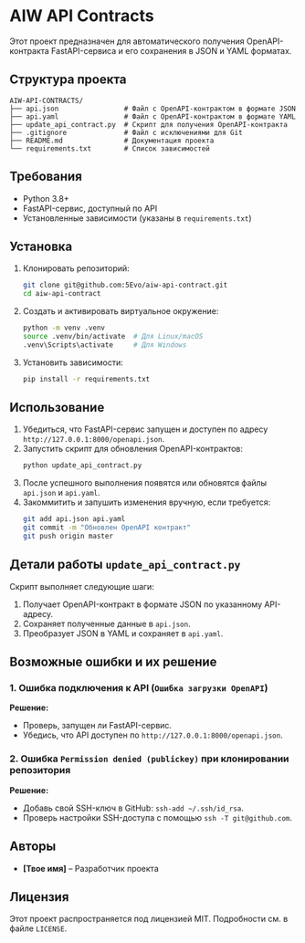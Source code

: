 # AIW API Contracts

Этот проект предназначен для автоматического получения OpenAPI-контракта FastAPI-сервиса и его сохранения в JSON и YAML форматах.

## Структура проекта

```
AIW-API-CONTRACTS/
├── api.json                # Файл с OpenAPI-контрактом в формате JSON
├── api.yaml                # Файл с OpenAPI-контрактом в формате YAML
├── update_api_contract.py  # Скрипт для получения OpenAPI-контракта
├── .gitignore              # Файл с исключениями для Git
├── README.md               # Документация проекта
└── requirements.txt        # Список зависимостей
```

## Требования

- Python 3.8+
- FastAPI-сервис, доступный по API
- Установленные зависимости (указаны в `requirements.txt`)

## Установка

1. Клонировать репозиторий:
   ```bash
   git clone git@github.com:5Evo/aiw-api-contract.git
   cd aiw-api-contract
   ```

2. Создать и активировать виртуальное окружение:
   ```bash
   python -m venv .venv
   source .venv/bin/activate  # Для Linux/macOS
   .venv\Scripts\activate     # Для Windows
   ```

3. Установить зависимости:
   ```bash
   pip install -r requirements.txt
   ```

## Использование

1. Убедиться, что FastAPI-сервис запущен и доступен по адресу `http://127.0.0.1:8000/openapi.json`.
2. Запустить скрипт для обновления OpenAPI-контрактов:
   ```bash
   python update_api_contract.py
   ```
3. После успешного выполнения появятся или обновятся файлы `api.json` и `api.yaml`.
4. Закоммитить и запушить изменения вручную, если требуется:
   ```bash
   git add api.json api.yaml
   git commit -m "Обновлен OpenAPI контракт"
   git push origin master
   ```

## Детали работы `update_api_contract.py`

Скрипт выполняет следующие шаги:

1. Получает OpenAPI-контракт в формате JSON по указанному API-адресу.
2. Сохраняет полученные данные в `api.json`.
3. Преобразует JSON в YAML и сохраняет в `api.yaml`.

## Возможные ошибки и их решение

### 1. Ошибка подключения к API (`Ошибка загрузки OpenAPI`)
**Решение:**
- Проверь, запущен ли FastAPI-сервис.
- Убедись, что API доступен по `http://127.0.0.1:8000/openapi.json`.

### 2. Ошибка `Permission denied (publickey)` при клонировании репозитория
**Решение:**
- Добавь свой SSH-ключ в GitHub: `ssh-add ~/.ssh/id_rsa`.
- Проверь настройки SSH-доступа с помощью `ssh -T git@github.com`.

## Авторы

- **[Твое имя]** – Разработчик проекта

## Лицензия

Этот проект распространяется под лицензией MIT. Подробности см. в файле `LICENSE`.


